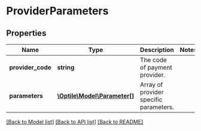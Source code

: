 # ProviderParameters

## Properties
Name | Type | Description | Notes
------------ | ------------- | ------------- | -------------
**provider_code** | **string** | The code of payment provider. | 
**parameters** | [**\Optile\Model\Parameter[]**](Parameter.md) | Array of provider specific parameters. | 

[[Back to Model list]](../README.md#documentation-for-models) [[Back to API list]](../README.md#documentation-for-api-endpoints) [[Back to README]](../README.md)



